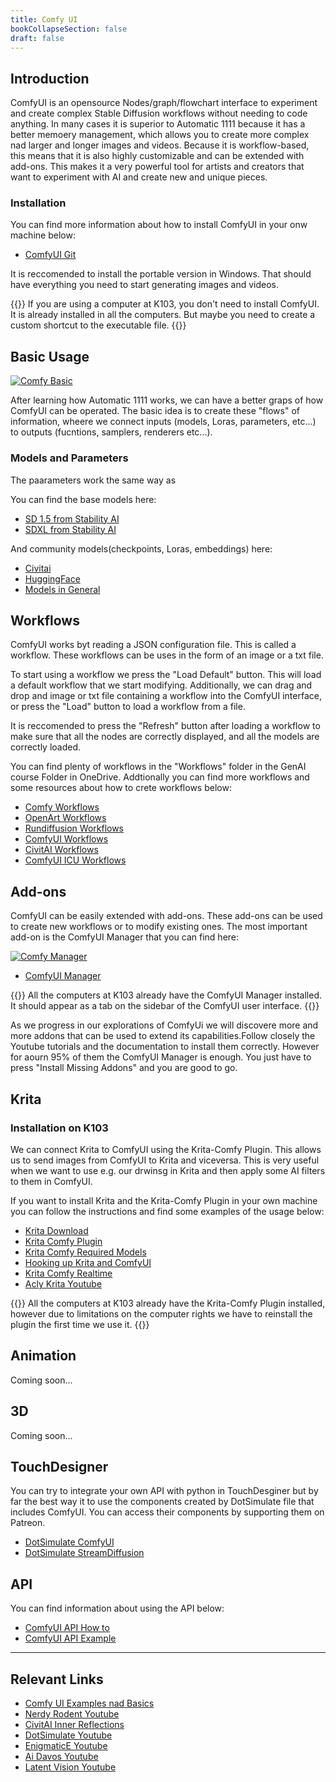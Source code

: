 ```yaml
---
title: Comfy UI
bookCollapseSection: false
draft: false
---
```


## Introduction

ComfyUI is an opensource Nodes/graph/flowchart interface to experiment and create complex Stable Diffusion workflows without needing to code anything. In many cases it is superior to Automatic 1111 because it has a better memoery management, which allows you to create more complex nad larger and longer images and videos. Because it is workflow-based, this means that it is also highly customizable and can be extended with add-ons. This makes it a very powerful tool for artists and creators that want to experiment with AI and create new and unique pieces.

### Installation

You can find more information about how to install ComfyUI in your onw machine below:

- [ComfyUI Git](https://github.com/comfyanonymous/ComfyUI)

It is reccomended to install the portable version in Windows. That should have everything you need to start generating images and videos.

{{<hint warning>}}
If you are using a computer at K103, you don't need to install ComfyUI. It is already installed in all the computers. But maybe you need to create a custom shortcut to the executable file.
{{</hint>}}

## Basic Usage

[![Comfy Basic](/images/tutorials/ai/comfy_basic.png)](/images/tutorials/ai/comfy_basic.png)

After learning how Automatic 1111 works, we can have a better graps of how ComfyUI can be operated. The basic idea is to create these "flows" of information, wheere we connect inputs (models, Loras, parameters, etc...) to outputs (fucntions, samplers, renderers etc...).

### Models and Parameters

The paarameters work the same way as

You can find the base models here:

- [SD 1.5 from Stability AI](https://huggingface.co/runwayml/stable-diffusion-v1-5)
- [SDXL from Stability AI](https://huggingface.co/runwayml/stable-diffusion-xl)

And community models(checkpoints, Loras, embeddings) here:

- [Civitai](https://civitai.com/)
- [HuggingFace](https://huggingface.co/models?other=stable-diffusion)
- [Models in General](https://github.com/awesome-stable-diffusion/awesome-stable-diffusion)

## Workflows

ComfyUI works byt reading a JSON configuration file. This is called a workflow. These workflows can be uses in the form of an image or a txt file.

To start using a workflow we press the "Load Default" button. This will load a default workflow that we start modifying. Additionally, we can drag and drop and image or txt file containing a workflow into the ComfyUI interface, or press the "Load" button to load a workflow from a file.

It is reccomended to press the "Refresh" button after loading a workflow to make sure that all the nodes are correctly displayed, and all the models are correctly loaded.

You can find plenty of workflows in the "Workflows" folder in the GenAI course Folder in OneDrive. Addtionally you can find more workflows and some resources about how to crete workflows below:

- [Comfy Workflows](https://comfyworkflows.com/)
- [OpenArt Workflows](https://openart.ai/workflows/home)
- [Rundiffusion Workflows](https://rundiffusion.com/comfyui-workflows)
- [ComfyUI Workflows](https://github.com/comfyanonymous/ComfyUI_examples)
- [CivitAI Workflows](https://civitai.com/articles?view=feed&tags=127048)
- [ComfyUI ICU Workflows](https://comfy.icu/explore)

## Add-ons

ComfyUI can be easily extended with add-ons. These add-ons can be used to create new workflows or to modify existing ones. The most important add-on is the ComfyUI Manager that you can find here:

[![Comfy Manager](/images/tutorials/ai/comfy_manager.png)](/images/tutorials/ai/comfy_manager.png)

- [ComfyUI Manager](https://github.com/ltdrdata/ComfyUI-Manager)

{{<hint info>}}
All the computers at K103 already have the ComfyUI Manager installed. It should appear as a tab on the sidebar of the ComfyUI user interface.
{{</hint>}}

As we progress in our explorations of ComfyUi we will discovere more and more addons that can be used to extend its capabilities.Follow closely the Youtube tutorials and the documentation to install them correctly. However for aourn 95% of them the ComfyUI Manager is enough. You just have to press "Install Missing Addons" and you are good to go.

## Krita

### Installation on K103

We can connect Krita to ComfyUI using the Krita-Comfy Plugin. This allows us to send images from ComfyUI to Krita and viceversa. This is very useful when we want to use e.g. our drwinsg in Krita and then apply some AI filters to them in ComfyUI.

If you want to install Krita and the Krita-Comfy Plugin in your own machine you can follow the instructions and find some examples of the usage below:

- [Krita Download](https://krita.org/en/download/)
- [Krita Comfy Plugin](https://github.com/Acly/krita-ai-diffusion)
- [Krita Comfy Required Models](https://github.com/Acly/krita-ai-diffusion/wiki/ComfyUI-Setup)
- [Hooking up Krita and ComfyUI](https://www.interstice.cloud/plugin#localServerInstallationSection)
- [Krita Comfy Realtime](https://www.reddit.com/r/StableDiffusion/comments/181fn3k/kritasdcompyui_for_a_realtime_painting/?rdt=45395)
- [Acly Krita Youtube](https://www.reddit.com/r/StableDiffusion/comments/181fn3k/kritasdcompyui_for_a_realtime_painting/?rdt=45395)

{{<hint warning>}}
All the computers at K103 already have the Krita-Comfy Plugin installed, however due to limitations on the computer rights we have to reinstall the plugin the first time we use it.
{{</hint>}}

## Animation

Coming soon...

## 3D

Coming soon...

## TouchDesigner

You can try to integrate your own API with python in TouchDesginer but by far the best way it to use the components created by DotSimulate file that includes ComfyUI. You can access their components by supporting them on Patreon.

- [DotSimulate ComfyUI](https://www.youtube.com/watch?v=jIIqE8cp420&t=2s&ab_channel=dotsimulate)
- [DotSimulate StreamDiffusion](https://www.youtube.com/watch?v=X4rlC6y1ahw&ab_channel=dotsimulate)

## API

You can find information about using the API below:

- [ComfyUI API How to](https://medium.com/@yushantripleseven/comfyui-using-the-api-261293aa055a)
- [ComfyUI API Example](https://github.com/comfyanonymous/ComfyUI/blob/master/script_examples/basic_api_example.py)

---

## Relevant Links

- [Comfy UI Examples nad Basics](https://comfyanonymous.github.io/ComfyUI_examples/)
- [Nerdy Rodent Youtube](https://www.youtube.com/@NerdyRodent)
- [CivitAI Inner Reflections](https://civitai.com/user/Inner_Reflections_AI)
- [DotSimulate Youtube](https://www.youtube.com/@dotsimulate)
- [EnigmaticE Youtube](https://www.youtube.com/@enigmatic_e)
- [Ai Davos Youtube](https://www.youtube.com/@Ai_Davos)
- [Latent Vision Youtube](https://www.youtube.com/@latentvision)
